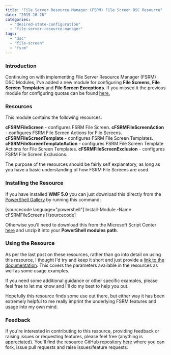 ```yaml
---
title: "File Server Resource Manager (FSRM) File Screen DSC Resource"
date: "2015-10-26"
categories: 
  - "desired-state-configuration"
  - "file-server-resource-manager"
tags: 
  - "dsc"
  - "file-screen"
  - "fsrm"
---
```


### Introduction

Continuing on with implementing File Server Resource Manager (FSRM) DSC Modules, I've added a new module for configuring **File Screens**, **File Screen Templates** and **File Screen Exceptions**. If you missed it the previous module for configuring quotas can be found [here.](https://dscottraynsford.wordpress.com/2015/10/23/file-server-resource-manager-fsrm-quotas-dsc-resource/)

### Resources

This module contains the following resources:

**cFSRMFileScreen** - configures FSRM File Screen. **cFSRMFileScreenAction** - configures FSRM File Screen Actions for File Screens. **cFSRMFileScreenTemplate** - configures FSRM File Screen Templates. **cFSRMFileScreenTemplateAction** - configures FSRM File Screen Template Actions for File Screen Templates. **cFSRMFileScreenExclusion** \- configures FSRM File Screen Exclusions.

The purpose of the resources should be fairly self explanatory, as long as you have a basic understanding of how FSRM File Screens are used.

### Installing the Resource

If you have installed **WMF 5.0** you can just download this directly from the [PowerShell Gallery](https://www.powershellgallery.com/) by running this command:

\[sourcecode language="powershell"\] Install-Module -Name cFSRMFileScreens \[/sourcecode\]

Otherwise you'll need to download this from the Microsoft Script Center [here](https://gallery.technet.microsoft.com/scriptcenter/cFSRMFileScreens-DSC-402a7f85) and unzip it into your **PowerShell modules path**.

### Using the Resource

As per the last post on these resources, rather than go into detail on using this resource, I thought I'd try and keep it short and just provide a [link to the documentation](https://github.com/PlagueHO/cFSRMFileScreens). This covers the parameters available in the resources as well as some usage examples.

If you need some additional guidance or other specific examples, please feel free to let me know and I'll do my best to help you out.

Hopefully this resource finds some use out there, but either way it has been extremely helpful to me really imprint the underlying FSRM features and usage into my own mind.

### Feedback

If you're interested in contributing to this resource, providing feedback or raising issues or requesting features, please feel free (anything is appreciated). You'll find the resource GitHub repository [here](https://github.com/PlagueHO/cFSRMFileScreens) where you can fork, issue pull requests and raise issues/feature requests.
